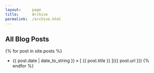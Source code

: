 ```yaml
---
layout:     page
title:      Archive
permalink:  /archive.html
---
```


## All Blog Posts

{% for post in site.posts %}
  * {{ post.date | date_to_string }} &raquo; [ {{ post.title }} ]({{ post.url }})
{% endfor %}
